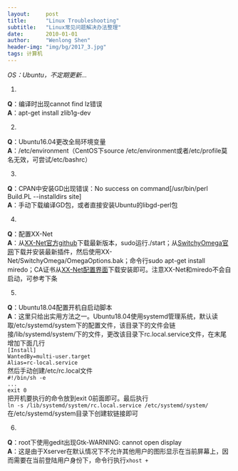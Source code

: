 ```yaml
---
layout:     post
title:      "Linux Troubleshooting"
subtitle:   "Linux常见问题解决办法整理"
date:       2010-01-01
author:     "Wenlong Shen"
header-img: "img/bg/2017_3.jpg"
tags: 计算机
---
```


<script type="text/javascript" src="https://cdn.mathjax.org/mathjax/latest/MathJax.js?config=default"></script>

*OS：Ubuntu，不定期更新...*

1. 
**Q**：编译时出现cannot find lz错误  
**A**：apt-get install zlib1g-dev  

2. 
**Q**：Ubuntu16.04更改全局环境变量  
**A**：/etc/environment（CentOS下source /etc/environment或者/etc/profile莫名无效，可尝试/etc/bashrc）  

3. 
**Q**：CPAN中安装GD出现错误：No success on command[/usr/bin/perl Build.PL --installdirs site]  
**A**：手动下载编译GD包，或者直接安装Ubuntu的libgd-perl包  

4. 
**Q**：配置XX-Net  
**A**：从<a href="https://github.com/XX-net/XX-Net/" target="_blank">XX-Net官方github</a>下载最新版本，sudo运行./start；从<a href="https://www.switchyomega.com/" target="_blank">SwitchyOmega官网</a>下载并安装最新插件，然后使用XX-Net/SwitchyOmega/OmegaOptions.bak；命令行sudo apt-get install miredo；CA证书从<a href="http://127.0.0.1:8085" target="_blank">XX-Net配置界面</a>下载安装即可。注意XX-Net和miredo不会自启动，可参考下条  

5. 
**Q**：Ubuntu18.04配置开机自启动脚本  
**A**：这里只给出实用方法之一。Ubuntu18.04使用systemd管理系统，默认读取/etc/systemd/system下的配置文件，该目录下的文件会链接/lib/systemd/system/下的文件，更改该目录下rc.local.service文件，在末尾增加下面几行  
	`[Install]`  
	`WantedBy=multi-user.target`  
	`Alias=rc-local.service`  
然后手动创建/etc/rc.local文件  
	`#!/bin/sh -e`  
	`...`  
	`exit 0`  
把开机要执行的命令放到exit 0前面即可。最后执行  
`ln -s /lib/systemd/system/rc.local.service /etc/systemd/system/`  
在/etc/systemd/system目录下创建软链接即可  

6. 
**Q**：root下使用gedit出现Gtk-WARNING: cannot open display  
**A**：这是由于Xserver在默认情况下不允许其他用户的图形显示在当前屏幕上，因而需要在当前登陆用户身份下，命令行执行`xhost +`  
